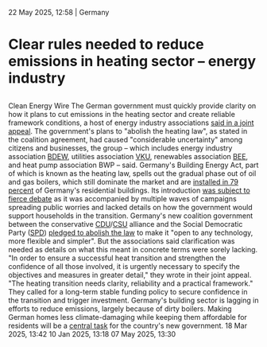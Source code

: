 22 May 2025, 12:58
| 
Germany
# Clear rules needed to reduce emissions in heating sector – energy industry
## 
Clean Energy Wire
The German government must quickly provide clarity on how it plans to cut emissions in the heating sector and create reliable framework conditions, a host of energy industry associations [said in a joint appeal](https://www.bdew.de/presse/waermewende-waermeappell/). The government's plans to "abolish the heating law", as stated in the coalition agreement, had caused "considerable uncertainty" among citizens and businesses, the group – which includes energy industry association [BDEW](https://www.cleanenergywire.org/experts/bdew-german-association-energy-and-water-industries), utilities association [VKU](https://www.cleanenergywire.org/experts/vku-german-association-local-utilities), renewables association [BEE](https://www.cleanenergywire.org/experts/bee-german-renewable-energy-federation), and heat pump association BWP – said.
Germany's Building Energy Act, part of which is known as the heating law, spells out the gradual phase out of oil and gas boilers, which still dominate the market and are [installed in 79 percent](https://www.cleanenergywire.org/news/four-five-residential-buildings-germany-still-heated-oil-and-gas-energy-agency) of Germany's residential buildings. Its introduction [was subject to fierce debate](https://www.cleanenergywire.org/factsheets/qa-germany-debates-phaseout-fossil-fuel-heating-systems) as it was accompanied by multiple waves of campaigns spreading public worries and lacked details on how the government would support households in the transition.
Germany's new coalition government between the conservative [CDU](https://www.cleanenergywire.org/experts/cdu-christian-democratic-union)/[CSU](https://www.cleanenergywire.org/experts/csu-christian-social-union) alliance and the Social Democratic Party ([SPD](https://www.cleanenergywire.org/experts/spd-social-democratic-party)) [pledged to abolish the law](https://www.cleanenergywire.org/factsheets/what-germanys-aspiring-coalition-government-agreement-means-climate-and-energy) to make it "open to any technology, more flexible and simpler".
But the associations said clarification was needed as details on what this meant in concrete terms were sorely lacking. "In order to ensure a successful heat transition and strengthen the confidence of all those involved, it is urgently necessary to specify the objectives and measures in greater detail," they wrote in their joint appeal. "The heating transition needs clarity, reliability and a practical framework." They called for a long-term stable funding policy to secure confidence in the transition and trigger investment.
Germany's building sector is lagging in efforts to reduce emissions, largely because of dirty boilers. Making German homes less climate-damaging while keeping them affordable for residents will be a [central task](https://www.cleanenergywire.org/news/vote25-analysis-germany-buildings-heating-transition-next-german-government) for the country's new government.
18 Mar 2025, 13:42
10 Jan 2025, 13:18
07 May 2025, 13:30